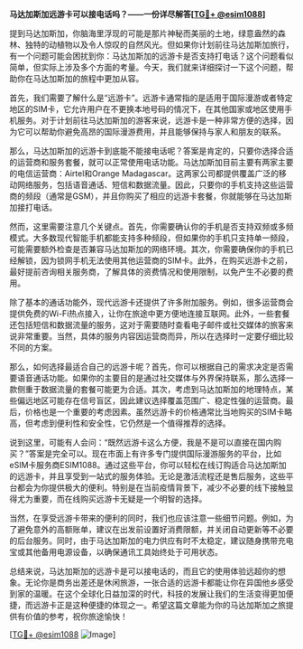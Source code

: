 **马达加斯加远游卡可以接电话吗？——一份详尽解答[[TG💪+ @esim1088](https://t.me/s/esim1088)]**

提到马达加斯加，你脑海里浮现的可能是那片神秘而美丽的土地，绿意盎然的森林、独特的动植物以及令人惊叹的自然风光。但如果你计划前往马达加斯加旅行，有一个问题可能会困扰到你：马达加斯加的远游卡是否支持打电话？这个问题看似简单，但实际上涉及多个方面的考量。今天，我们就来详细探讨一下这个问题，帮助你在马达加斯加的旅程中更加从容。

首先，我们需要了解什么是“远游卡”。远游卡通常指的是适用于国际漫游或者特定地区的SIM卡，它允许用户在不更换本地号码的情况下，在其他国家或地区使用手机服务。对于计划前往马达加斯加的游客来说，远游卡是一种非常方便的选择，因为它可以帮助你避免高昂的国际漫游费用，并且能够保持与家人和朋友的联系。

那么，马达加斯加的远游卡到底能不能接电话呢？答案是肯定的，只要你选择合适的运营商和服务套餐，就可以正常使用电话功能。马达加斯加目前主要有两家主要的电信运营商：Airtel和Orange Madagascar。这两家公司都提供覆盖广泛的移动网络服务，包括语音通话、短信和数据流量。因此，只要你的手机支持这些运营商的频段（通常是GSM），并且你购买了相应的远游卡套餐，你就能够在马达加斯加接打电话。

然而，这里需要注意几个关键点。首先，你需要确认你的手机是否支持双频或多频模式。大多数现代智能手机都能支持多种频段，但如果你的手机只支持单一频段，可能需要额外检查是否兼容马达加斯加的网络环境。其次，你需要确保你的手机已经解锁，因为锁网手机无法使用其他运营商的SIM卡。此外，在购买远游卡之前，最好提前咨询相关服务商，了解具体的资费情况和使用限制，以免产生不必要的费用。

除了基本的通话功能外，现代远游卡还提供了许多附加服务。例如，很多运营商会提供免费的Wi-Fi热点接入，让你在旅途中更方便地连接互联网。此外，一些套餐还包括短信和数据流量的服务，这对于需要随时查看电子邮件或社交媒体的旅客来说非常重要。当然，具体的服务内容因运营商而异，所以在选择时一定要仔细比较不同的方案。

那么，如何选择最适合自己的远游卡呢？首先，你可以根据自己的需求决定是否需要语音通话功能。如果你的主要目的是通过社交媒体与外界保持联系，那么选择一款侧重于数据流量的套餐可能更为合适。其次，考虑到马达加斯加的地理特点，某些偏远地区可能存在信号盲区，因此建议选择覆盖范围广、稳定性强的运营商。最后，价格也是一个重要的考虑因素。虽然远游卡的价格通常比当地购买的SIM卡略高，但考虑到便利性和安全性，它仍然是一个值得推荐的选择。

说到这里，可能有人会问：“既然远游卡这么方便，我是不是可以直接在国内购买？”答案是完全可以。现在市面上有许多专门提供国际漫游服务的平台，比如eSIM卡服务商ESIM1088。通过这些平台，你可以轻松在线订购适合马达加斯加的远游卡，并且享受到一站式的服务体验。无论是激活流程还是售后服务，这些平台都会为你提供极大的便利。特别是在当前疫情背景下，减少不必要的线下接触显得尤为重要，而在线购买远游卡无疑是一个明智的选择。

当然，在享受远游卡带来的便利的同时，我们也应该注意一些细节问题。例如，为了避免意外的高额账单，建议在出发前设置好消费限额，并关闭自动更新等不必要的后台服务。同时，由于马达加斯加的电力供应有时不太稳定，建议随身携带充电宝或其他备用电源设备，以确保通讯工具始终处于可用状态。

总结来说，马达加斯加的远游卡是可以接电话的，而且它的使用体验远超你的想象。无论你是商务出差还是休闲旅游，一张合适的远游卡都能让你在异国他乡感受到家的温暖。在这个全球化日益加深的时代，科技的发展让我们的生活变得更加便捷，而远游卡正是这种便捷的体现之一。希望这篇文章能为你的马达加斯加之旅提供有价值的参考，祝你旅途愉快！

[[TG💪+ @esim1088](https://t.me/s/esim1088) ![Image](https://i.postimg.cc/4NQfJmqS/Snipaste-2025-05-13-00-14-12.png)]